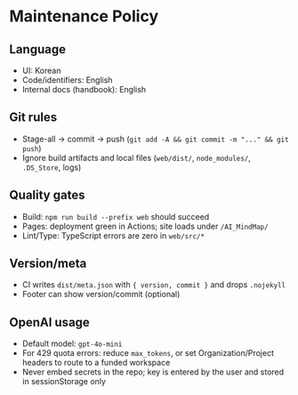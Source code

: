 # Maintenance Policy

## Language
- UI: Korean
- Code/identifiers: English
- Internal docs (handbook): English

## Git rules
- Stage-all → commit → push (`git add -A && git commit -m "..." && git push`)
- Ignore build artifacts and local files (`web/dist/`, `node_modules/`, `.DS_Store`, logs)

## Quality gates
- Build: `npm run build --prefix web` should succeed
- Pages: deployment green in Actions; site loads under `/AI_MindMap/`
- Lint/Type: TypeScript errors are zero in `web/src/*`

## Version/meta
- CI writes `dist/meta.json` with `{ version, commit }` and drops `.nojekyll`
- Footer can show version/commit (optional)

## OpenAI usage
- Default model: `gpt-4o-mini`
- For 429 quota errors: reduce `max_tokens`, or set Organization/Project headers to route to a funded workspace
- Never embed secrets in the repo; key is entered by the user and stored in sessionStorage only

